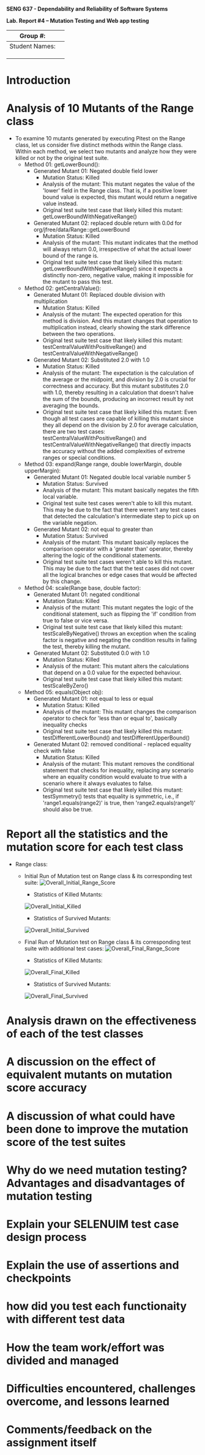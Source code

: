 **SENG 637 - Dependability and Reliability of Software Systems**

**Lab. Report \#4 – Mutation Testing and Web app testing**

| Group \#:      |     |
| -------------- | --- |
| Student Names: |     |
|                |     |
|                |     |
|                |     |

# Introduction

# Analysis of 10 Mutants of the Range class 
- To examine 10 mutants generated by executing Pitest on the Range class, let us consider five distinct methods within the Range class. Within each method, we select two mutants and analyze how they were killed or not by the original test suite.
    * Method 01: getLowerBound():
        * Generated Mutant 01: Negated double field lower 
            * Mutation Status: Killed
            * Analysis of the mutant: This mutant negates the value of the 'lower' field in the Range class. That is, if a positive lower bound value is expected, this mutant would return a negative value instead.
            * Original test suite test case that likely killed this mutant: getLowerBoundWithNegativeRange()
        * Generated Mutant 02: replaced double return with 0.0d for org/jfree/data/Range::getLowerBound
            * Mutation Status: Killed
            * Analysis of the mutant: This mutant indicates that the method will always return 0.0, irrespective of what the actual lower bound of the range is. 
            * Original test suite test case that likely killed this mutant: getLowerBoundWithNegativeRange() since it expects a distinctly non-zero, negative value, making it impossible for the mutant to pass this test. 
    * Method 02: getCentralValue():
        * Generated Mutant 01: Replaced double division with multiplication 
            * Mutation Status: Killed
            * Analysis of the mutant: The expected operation for this method is division. And this mutant changes that operation to multiplication instead, clearly showing the stark difference between the two operations. 
            * Original test suite test case that likely killed this mutant: testCentralValueWithPositiveRange() and testCentralValueWithNegativeRange()
        * Generated Mutant 02: Substituted 2.0 with 1.0
            * Mutation Status: Killed
            * Analysis of the mutant: The expectation is the calculation of the average or the midpoint, and division by 2.0 is crucial for correctness and accuracy. But this mutant substitutes 2.0 with 1.0, thereby resulting in a calculation that doesn't halve the sum of the bounds, producing an incorrect result by not averaging the bounds.
            * Original test suite test case that likely killed this mutant: Even though all test cases are capable of killing this mutant since they all depend on the division by 2.0 for average calculation, there are two test cases: testCentralValueWithPositiveRange() and testCentralValueWithNegativeRange() that directly impacts the accuracy without the added complexities of extreme ranges or special conditions. 
    * Method 03: expand(Range range, double lowerMargin, double upperMargin):
        * Generated Mutant 01: Negated double local variable number 5 
            * Mutation Status: Survived
            * Analysis of the mutant: This mutant basically negates the fifth local variable. 
            * Original test suite test cases weren't able to kill this mutant. This may be due to the fact that there weren't any test cases that detected the calculation's intermediate step to pick up on the variable negation.
        * Generated Mutant 02: not equal to greater than
            * Mutation Status: Survived
            * Analysis of the mutant: This mutant basically replaces the comparison operator with a 'greater than' operator, thereby altering the logic of the conditional statements. 
            * Original test suite test cases weren't able to kill this mutant. This may be due to the fact that the test cases did not cover all the logical branches or edge cases that would be affected by this change. 
    * Method 04: scale(Range base, double factor):
        * Generated Mutant 01: negated conditional 
            * Mutation Status: Killed
            * Analysis of the mutant: This mutant negates the logic of the conditional statement, such as flipping the 'if' condition from true to false or vice versa. 
            * Original test suite test case that likely killed this mutant: testScaleByNegative() throws an exception when the scaling factor is negative and negating the condition results in failing the test, thereby killing the mutant.
        * Generated Mutant 02: Substituted 0.0 with 1.0
            * Mutation Status: Killed
            * Analysis of the mutant: This mutant alters the calculations that depend on a 0.0 value for the expected behaviour. 
            * Original test suite test case that likely killed this mutant: testScaleByZero() 
    * Method 05: equals(Object obj):
        * Generated Mutant 01: not equal to less or equal 
            * Mutation Status: Killed
            * Analysis of the mutant: This mutant changes the comparison operator to check for 'less than or equal to', basically inequality checks
            * Original test suite test case that likely killed this mutant: testDifferentLowerBound() and testDifferentUpperBound()
        * Generated Mutant 02: removed conditional - replaced equality check with false
            * Mutation Status: Killed
            * Analysis of the mutant: This mutant removes the conditional statement that checks for inequality, replacing any scenario where an equality condition would evaluate to true with a scenario where it always evaluates to false. 
            * Original test suite test case that likely killed this mutant: testSymmetry() tests that equality is symmetric, i.e., if 'range1.equals(range2)' is true, then 'range2.equals(range1)' should also be true. 

# Report all the statistics and the mutation score for each test class
- Range class:
    * Initial Run of Mutation test on Range class & its corresponding test suite:
      ![Overall_Initial_Range_Score](overall.png)
        * Statistics of Killed Mutants:
          
        ![Overall_Initial_Killed](overall_killed.png)
      
        * Statistics of Survived Mutants:
          
        ![Overall_Initial_Survived](overall_survived.png)
    * Final Run of Mutation test on Range class & its corresponding test suite with additional test cases:
    ![Overall_Final_Range_Score](overall_final.png)
        * Statistics of Killed Mutants:
          
        ![Overall_Final_Killed](overall_final_killed.png)

        * Statistics of Survived Mutants:
          
        ![Overall_Final_Survived](overall_final_survived.png)

# Analysis drawn on the effectiveness of each of the test classes

# A discussion on the effect of equivalent mutants on mutation score accuracy

# A discussion of what could have been done to improve the mutation score of the test suites

# Why do we need mutation testing? Advantages and disadvantages of mutation testing

# Explain your SELENUIM test case design process

# Explain the use of assertions and checkpoints

# how did you test each functionaity with different test data

# How the team work/effort was divided and managed

# Difficulties encountered, challenges overcome, and lessons learned

# Comments/feedback on the assignment itself
